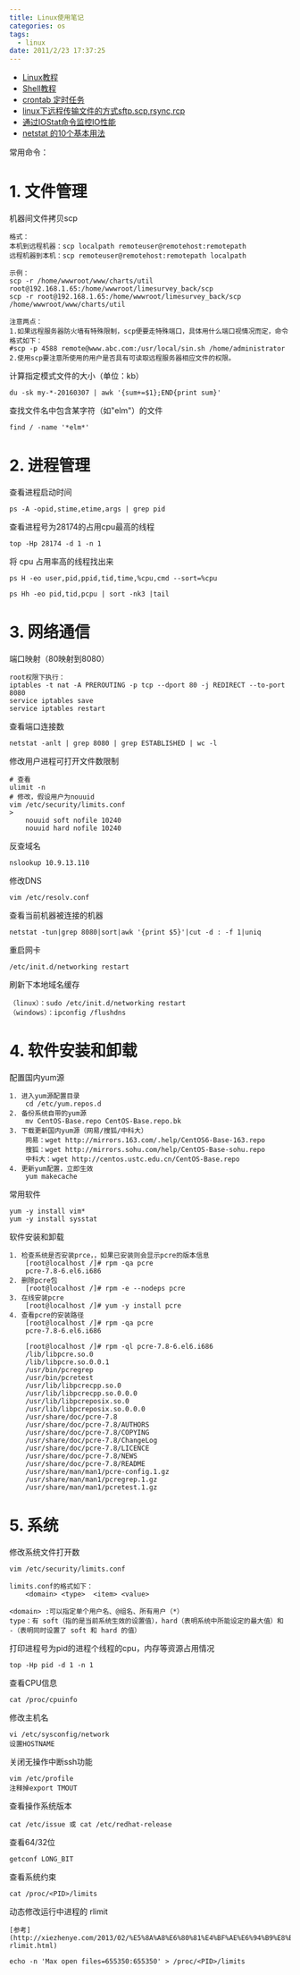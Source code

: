 ```yaml
---
title: Linux使用笔记
categories: os
tags: 
  - linux
date: 2011/2/23 17:37:25
---
```


* [Linux教程](http://c.biancheng.net/cpp/html/2726.html)
* [Shell教程](http://c.biancheng.net/cpp/view/6994.html)
* [crontab 定时任务](http://linuxtools-rst.readthedocs.io/zh_CN/latest/tool/crontab.html)
* [linux下远程传输文件的方式sftp.scp,rsync,rcp](http://daaoao.blog.51cto.com/2329117/668298)
* [通过IOStat命令监控IO性能](http://blog.csdn.net/lucien166/article/details/38318775)
* [netstat 的10个基本用法](https://linux.cn/article-2434-1.html)


常用命令：


# 1. 文件管理

机器间文件拷贝scp

	格式：
	本机到远程机器：scp localpath remoteuser@remotehost:remotepath 
	远程机器到本机：scp remoteuser@remotehost:remotepath localpath
	
	示例：
	scp -r /home/wwwroot/www/charts/util root@192.168.1.65:/home/wwwroot/limesurvey_back/scp
	scp -r root@192.168.1.65:/home/wwwroot/limesurvey_back/scp /home/wwwroot/www/charts/util
	
	注意两点：
	1.如果远程服务器防火墙有特殊限制，scp便要走特殊端口，具体用什么端口视情况而定，命令格式如下：
	#scp -p 4588 remote@www.abc.com:/usr/local/sin.sh /home/administrator
	2.使用scp要注意所使用的用户是否具有可读取远程服务器相应文件的权限。

计算指定模式文件的大小（单位：kb）

	du -sk my-*-20160307 | awk '{sum+=$1};END{print sum}'
	
查找文件名中包含某字符（如"elm"）的文件

	find / -name '*elm*'

# 2. 进程管理

查看进程启动时间

    ps -A -opid,stime,etime,args | grep pid    

查看进程号为28174的占用cpu最高的线程

	top -Hp 28174 -d 1 -n 1


将 cpu 占用率高的线程找出来

	ps H -eo user,pid,ppid,tid,time,%cpu,cmd --sort=%cpu

	ps Hh -eo pid,tid,pcpu | sort -nk3 |tail

# 3. 网络通信

端口映射（80映射到8080）

	root权限下执行：
	iptables -t nat -A PREROUTING -p tcp --dport 80 -j REDIRECT --to-port 8080
	service iptables save
	service iptables restart

查看端口连接数

	netstat -anlt | grep 8080 | grep ESTABLISHED | wc -l

修改用户进程可打开文件数限制

	# 查看
	ulimit -n
	# 修改，假设用户为nouuid
	vim /etc/security/limits.conf
	> 
		nouuid soft nofile 10240
   		nouuid hard nofile 10240


反查域名

	nslookup 10.9.13.110

修改DNS

	vim /etc/resolv.conf

查看当前机器被连接的机器

	netstat -tun|grep 8080|sort|awk '{print $5}'|cut -d : -f 1|uniq

重启网卡

	/etc/init.d/networking restart

刷新下本地域名缓存

	（linux）：sudo /etc/init.d/networking restart
	（windows）：ipconfig /flushdns

# 4. 软件安装和卸载

配置国内yum源

	1. 进入yum源配置目录
		cd /etc/yum.repos.d
	2. 备份系统自带的yum源
		mv CentOS-Base.repo CentOS-Base.repo.bk
	3. 下载更新国内yum源（网易/搜狐/中科大）
		网易：wget http://mirrors.163.com/.help/CentOS6-Base-163.repo
		搜狐：wget http://mirrors.sohu.com/help/CentOS-Base-sohu.repo
		中科大：wget http://centos.ustc.edu.cn/CentOS-Base.repo
	4. 更新yum配置，立即生效
		yum makecache

常用软件

	yum -y install vim*
	yum -y install sysstat


软件安装和卸载

	1. 检查系统是否安装prce，，如果已安装则会显示pcre的版本信息
		[root@localhost /]# rpm -qa pcre
		pcre-7.8-6.el6.i686
	2. 删除pcre包
		[root@localhost /]# rpm -e --nodeps pcre
	3. 在线安装pcre
		[root@localhost /]# yum -y install pcre
	4. 查看pcre的安装路径
		[root@localhost /]# rpm -qa pcre
		pcre-7.8-6.el6.i686

		[root@localhost /]# rpm -ql pcre-7.8-6.el6.i686
		/lib/libpcre.so.0
		/lib/libpcre.so.0.0.1
		/usr/bin/pcregrep
		/usr/bin/pcretest
		/usr/lib/libpcrecpp.so.0
		/usr/lib/libpcrecpp.so.0.0.0
		/usr/lib/libpcreposix.so.0
		/usr/lib/libpcreposix.so.0.0.0
		/usr/share/doc/pcre-7.8
		/usr/share/doc/pcre-7.8/AUTHORS
		/usr/share/doc/pcre-7.8/COPYING
		/usr/share/doc/pcre-7.8/ChangeLog
		/usr/share/doc/pcre-7.8/LICENCE
		/usr/share/doc/pcre-7.8/NEWS
		/usr/share/doc/pcre-7.8/README
		/usr/share/man/man1/pcre-config.1.gz
		/usr/share/man/man1/pcregrep.1.gz
		/usr/share/man/man1/pcretest.1.gz

# 5. 系统

修改系统文件打开数

	vim /etc/security/limits.conf

	limits.conf的格式如下： 
	    <domain> <type>  <item> <value>

	<domain> :可以指定单个用户名、@组名、所有用户（*）
	type：有 soft（指的是当前系统生效的设置值），hard（表明系统中所能设定的最大值）和 -（表明同时设置了 soft 和 hard 的值）

打印进程号为pid的进程个线程的cpu，内存等资源占用情况
    
    top -Hp pid -d 1 -n 1

查看CPU信息

    cat /proc/cpuinfo

修改主机名

    vi /etc/sysconfig/network
    设置HOSTNAME

关闭无操作中断ssh功能

    vim /etc/profile
    注释掉export TMOUT

查看操作系统版本
    
    cat /etc/issue 或 cat /etc/redhat-release 

查看64/32位
    
    getconf LONG_BIT

查看系统约束

    cat /proc/<PID>/limits

动态修改运行中进程的 rlimit

	[参考](http://xiezhenye.com/2013/02/%E5%8A%A8%E6%80%81%E4%BF%AE%E6%94%B9%E8%BF%90%E8%A1%8C%E4%B8%AD%E8%BF%9B%E7%A8%8B%E7%9A%84-rlimit.html)

    echo -n 'Max open files=655350:655350' > /proc/<PID>/limits